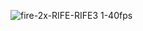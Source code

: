 ![fire-2x-RIFE-RIFE3 1-40fps](https://user-images.githubusercontent.com/37370657/175303867-c17dd098-1834-4f6a-84eb-d99b8b33ae55.gif)
